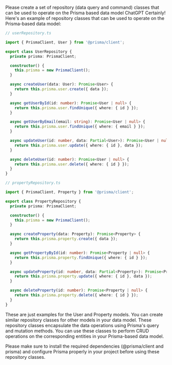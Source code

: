 Please create a set of repository (data query and command) classes that can be used to operate on the Prisma based data model 
ChatGPT
Certainly! Here's an example of repository classes that can be used to operate on the Prisma-based data model:

```typescript
// userRepository.ts

import { PrismaClient, User } from '@prisma/client';

export class UserRepository {
  private prisma: PrismaClient;

  constructor() {
    this.prisma = new PrismaClient();
  }

  async createUser(data: User): Promise<User> {
    return this.prisma.user.create({ data });
  }

  async getUserById(id: number): Promise<User | null> {
    return this.prisma.user.findUnique({ where: { id } });
  }

  async getUserByEmail(email: string): Promise<User | null> {
    return this.prisma.user.findUnique({ where: { email } });
  }

  async updateUser(id: number, data: Partial<User>): Promise<User | null> {
    return this.prisma.user.update({ where: { id }, data });
  }

  async deleteUser(id: number): Promise<User | null> {
    return this.prisma.user.delete({ where: { id } });
  }
}
```

```ts
// propertyRepository.ts

import { PrismaClient, Property } from '@prisma/client';

export class PropertyRepository {
  private prisma: PrismaClient;

  constructor() {
    this.prisma = new PrismaClient();
  }

  async createProperty(data: Property): Promise<Property> {
    return this.prisma.property.create({ data });
  }

  async getPropertyById(id: number): Promise<Property | null> {
    return this.prisma.property.findUnique({ where: { id } });
  }

  async updateProperty(id: number, data: Partial<Property>): Promise<Property | null> {
    return this.prisma.property.update({ where: { id }, data });
  }

  async deleteProperty(id: number): Promise<Property | null> {
    return this.prisma.property.delete({ where: { id } });
  }
}
```

These are just examples for the User and Property models. You can create similar repository classes for other models in your data model. These repository classes encapsulate the data operations using Prisma's query and mutation methods. You can use these classes to perform CRUD operations on the corresponding entities in your Prisma-based data model.

Please make sure to install the required dependencies (@prisma/client and prisma) and configure Prisma properly in your project before using these repository classes.